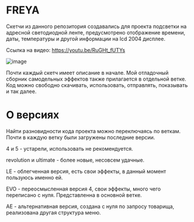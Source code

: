 # FREYA

Скетчи из данного репозитория создавались для проекта подсветки на адресной светодиодной ленте, предусмотрено отображение времени, даты, температуры и другой информации на lcd 2004 дисплее. 

Ссылка на видео: https://youtu.be/RuGHt_fUTYs 

![image](https://github.com/EasyAmper/project_FREYA/assets/101988287/5e9fe95a-7ee1-43d5-96ef-078978e80691)


Почти каждый скетч имеет описание в начале.
Мой отладочный сборник самодельных эффектов также прилагается в отдельной ветке.
Код можно свободно скачивать, использовать, отправлять, показывать и так далее.

# О версиях 

Найти разновидности кода проекта можно переключаясь по веткам. Почти в каждую ветку были загружены последние версии. 

4 и 5 - устарели, использовать не рекомендуется.

revolution и ultimate - более новые, несовсем удачные.

LE - облегченная версия, есть свои эффекты, в данный момент пользуюсь именно ей.

EVO - переосмысленная версия 4, свои эффекты, много чего переписано с нуля. Представленна в основной ветке.

AE - альтернативная версия, создана с нуля по запросу товарища, реализована другая структура меню.
